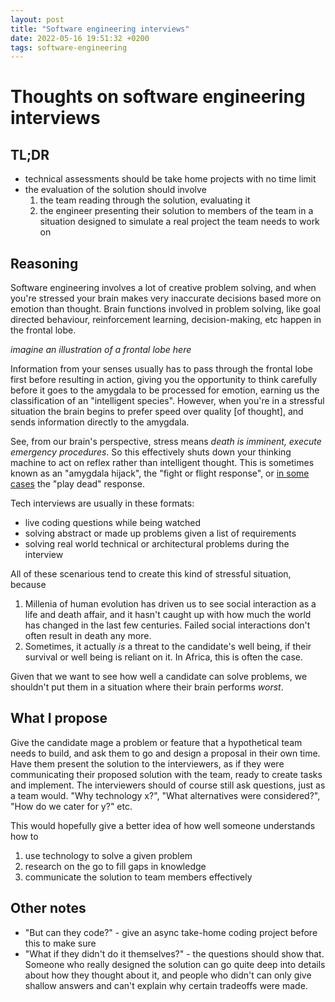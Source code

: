 ```yaml
---
layout: post
title: "Software engineering interviews"
date: 2022-05-16 19:51:32 +0200
tags: software-engineering
---
```


# Thoughts on software engineering interviews

## TL;DR

- technical assessments should be take home projects with no time limit
- the evaluation of the solution should involve 
    1. the team reading through the solution, evaluating it
    2. the engineer presenting their solution to members of the team in a situation designed to simulate a real project the team needs to work on

## Reasoning

Software engineering involves a lot of creative problem solving, 
and when you're stressed your brain makes very inaccurate decisions based more on emotion than thought.
Brain functions involved in problem solving, like goal directed behaviour, reinforcement learning, decision-making, etc happen in the frontal lobe.

_imagine an illustration of a frontal lobe here_

Information from your senses usually has to pass through the frontal lobe first before resulting in action, 
giving you the opportunity to think carefully before it goes to the amygdala to be processed for emotion, 
earning us the classification of an "intelligent species".
However, when you're in a stressful situation the brain begins to prefer speed over quality [of thought], and sends information directly to the amygdala.

See, from our brain's perspective, stress means _death is imminent, execute emergency procedures_.
So this effectively shuts down your thinking machine to act on reflex rather than intelligent thought.
This is sometimes known as an "amygdala hijack", the "fight or flight response", or [in some cases](https://www.youtube.com/watch?v=_JF0Jys5ITc) the "play dead" response.

Tech interviews are usually in these formats:
- live coding questions while being watched
- solving abstract or made up problems given a list of requirements
- solving real world technical or architectural problems during the interview

All of these scenarious tend to create this kind of stressful situation, because
1. Millenia of human evolution has driven us to see social interaction as a life and death affair, and it hasn't caught up with how much the world has changed in the last few centuries. Failed social interactions don't often result in death any more.
2. Sometimes, it actually _is_ a threat to the candidate's well being, if their survival or well being is reliant on it. In Africa, this is often the case.

Given that we want to see how well a candidate can solve problems, 
we shouldn't put them in a situation where their brain performs _worst_. 

## What I propose

Give the candidate mage a problem or feature that a hypothetical team needs to build, and ask them to go and design a proposal in their own time.
Have them present the solution to the interviewers, as if they were communicating their proposed solution with the team, ready to create tasks and implement.
The interviewers should of course still ask questions, just as a team would. "Why technology x?", "What alternatives were considered?", "How do we cater for y?" etc.

This would hopefully give a better idea of how well someone understands how to
1. use technology to solve a given problem
2. research on the go to fill gaps in knowledge
3. communicate the solution to team members effectively

## Other notes

- "But can they code?" - give an async take-home coding project before this to make sure
- "What if they didn't do it themselves?" - the questions should show that. Someone who really designed the solution can go quite deep into details about how they thought about it, and people who didn't can only give shallow answers and can't explain why certain tradeoffs were made.